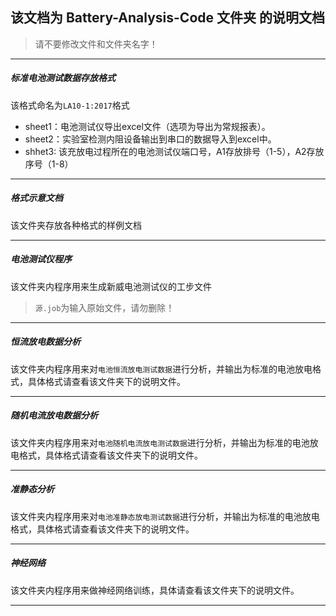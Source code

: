 ## 该文档为 Battery-Analysis-Code 文件夹 的说明文档
>请不要修改文件和文件夹名字！

***
##### 标准电池测试数据存放格式
该格式命名为`LA10-1:2017`格式
- sheet1：电池测试仪导出excel文件（选项为导出为常规报表）。
- sheet2：实验室检测内阻设备输出到串口的数据导入到excel中。
- shhet3: 该充放电过程所在的电池测试仪端口号，A1存放排号（1-5），A2存放序号（1-8）
***
##### 格式示意文档
该文件夹存放各种格式的样例文档
***
##### 电池测试仪程序
该文件夹内程序用来生成新威电池测试仪的工步文件
>`源.job`为输入原始文件，请勿删除！

***
##### 恒流放电数据分析
该文件夹内程序用来对`电池恒流放电测试数据`进行分析，并输出为标准的电池放电格式，具体格式请查看该文件夹下的说明文件。
***
##### 随机电流放电数据分析
该文件夹内程序用来对`电池随机电流放电测试数据`进行分析，并输出为标准的电池放电格式，具体格式请查看该文件夹下的说明文件。
***
##### 准静态分析
该文件夹内程序用来对`电池准静态放电测试数据`进行分析，并输出为标准的电池放电格式，具体格式请查看该文件夹下的说明文件。
***
##### 神经网络
该文件夹内程序用来做神经网络训练，具体请查看该文件夹下的说明文件。
***
